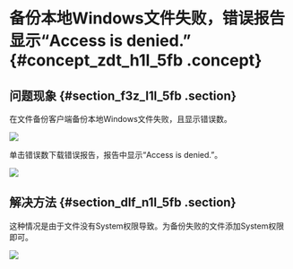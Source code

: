 # 备份本地Windows文件失败，错误报告显示“Access is denied.” {#concept_zdt_h1l_5fb .concept}

## 问题现象 {#section_f3z_l1l_5fb .section}

在文件备份客户端备份本地Windows文件失败，且显示错误数。

![](http://static-aliyun-doc.oss-cn-hangzhou.aliyuncs.com/assets/img/63430/154806281431898_zh-CN.png)

单击错误数下载错误报告，报告中显示“Access is denied.”。

![](http://static-aliyun-doc.oss-cn-hangzhou.aliyuncs.com/assets/img/63430/154806281431899_zh-CN.png)

## 解决方法 {#section_dlf_n1l_5fb .section}

这种情况是由于文件没有System权限导致。为备份失败的文件添加System权限即可。

![](http://static-aliyun-doc.oss-cn-hangzhou.aliyuncs.com/assets/img/63430/154806281431901_zh-CN.png)

